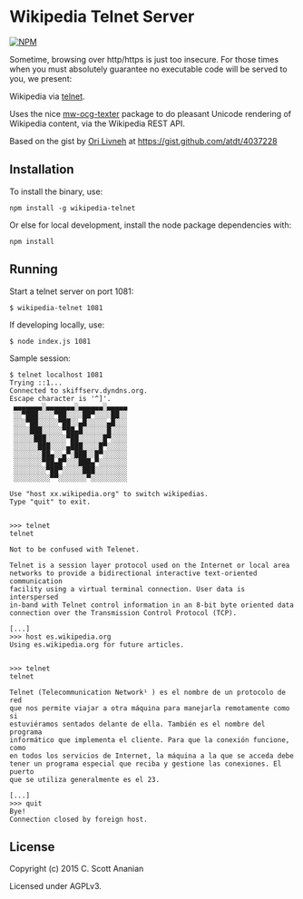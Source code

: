 # Wikipedia Telnet Server
[![NPM][NPM1]][NPM2]

Sometime, browsing over http/https is just too insecure.
For those times when you must absolutely guarantee no executable code
will be served to you, we present:

Wikipedia via [telnet].

Uses the nice [mw-ocg-texter] package to do pleasant Unicode rendering
of Wikipedia content, via the Wikipedia REST API.

Based on the gist by [Ori Livneh] at https://gist.github.com/atdt/4037228

## Installation
To install the binary, use:
```
npm install -g wikipedia-telnet
```

Or else for local development, install the node package dependencies with:
```
npm install
```

## Running

Start a telnet server on port 1081:
```
$ wikipedia-telnet 1081
```

If developing locally, use:
```
$ node index.js 1081
```

Sample session:
```
$ telnet localhost 1081
Trying ::1...
Connected to skiffserv.dyndns.org.
Escape character is '^]'.
 ▄▄▄▄▄▄▄░▄▄▄▄▄▄▄░▄▄▄▄▄▄░▄▄▄▄▄
 ░░▀███░░░░▀██░░░░██▀░░░░██░░
 ░░░▀██░░░░░▀██░░▄█░░░░░▄█░░░
 ░░░░███░░░░░▀██▄█░░░░░░█░░░░
 ░░░░░███░░░░░▀██░░░░░░█▀░░░░
 ░░░░░░███░░░░▄███░░░░█▀░░░░░
 ░░░░░░░██▄░░▄▀░███░░█▀░░░░░░
 ░░░░░░░▀██▄█▀░░░███▄▀░░░░░░░
 ░░░░░░░░▀██▀░░░░░███░░░░░░░░
 ░░░░░░░░░▀▀░░░░░░░▀░░░░░░░░░

Use "host xx.wikipedia.org" to switch wikipedias.
Type "quit" to exit.


>>> telnet
telnet

Not to be confused with Telenet.

Telnet is a session layer protocol used on the Internet or local area
networks to provide a bidirectional interactive text-oriented communication
facility using a virtual terminal connection. User data is interspersed
in-band with Telnet control information in an 8-bit byte oriented data
connection over the Transmission Control Protocol (TCP).

[...]
>>> host es.wikipedia.org
Using es.wikipedia.org for future articles.


>>> telnet
telnet

Telnet (Telecommunication Network¹ ) es el nombre de un protocolo de red
que nos permite viajar a otra máquina para manejarla remotamente como si
estuviéramos sentados delante de ella. También es el nombre del programa
informático que implementa el cliente. Para que la conexión funcione, como
en todos los servicios de Internet, la máquina a la que se acceda debe
tener un programa especial que reciba y gestione las conexiones. El puerto
que se utiliza generalmente es el 23.

[...]
>>> quit
Bye!
Connection closed by foreign host.
```
## License

Copyright (c) 2015 C. Scott Ananian

Licensed under AGPLv3.

[mw-ocg-texter]: https://github.com/wikimedia/mediawiki-extensions-Collection-OfflineContentGenerator-text_renderer
[telnet]:        https://en.wikipedia.org/wiki/Telnet
[Ori Livneh]:    https://github.com/atdt/

[NPM1]: https://nodei.co/npm/wikipedia-telnet.png
[NPM2]: https://nodei.co/npm/wikipedia-telnet/
